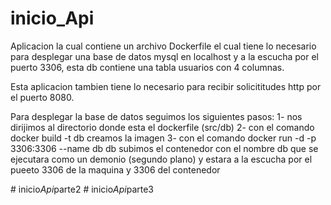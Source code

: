 ﻿# inicio_Api #

Aplicacion la cual contiene un archivo Dockerfile el cual tiene lo necesario para desplegar una base de datos mysql en localhost y a la escucha por el puerto 3306, esta db contiene una tabla usuarios con 4 columnas. 

Esta aplicacion tambien tiene lo necesario para recibir solicititudes http por el puerto 8080.

Para desplegar la base de datos seguimos los siguientes pasos:
1- nos dirijimos al directorio donde esta el dockerfile (src/db)
2- con el comando docker build -t db creamos la imagen
3- con el comando docker run -d -p 3306:3306 --name db db subimos el contenedor con el nombre db que se ejecutara como un demonio (segundo plano) y estara a la escucha por el pueeto 3306 de la maquina y 3306 del contenedor

#   i n i c i o _ A p i _ p a r t e 2 
 
 #   i n i c i o _ A p i _ p a r t e 3 
 
 